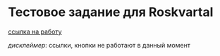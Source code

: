 # Тестовое задание для Roskvartal

[ссылка на работу](https://sajkeekloch.github.io/roskvartalTests/)

*дисклеймер*: ссылки, кнопки не работают в данный момент

